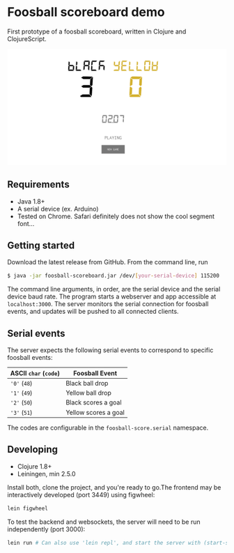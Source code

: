 # Foosball scoreboard demo

First prototype of a foosball scoreboard, written in Clojure and ClojureScript.

![Scoreboard demo](./docs/img/scoreboard-demo.png)

## Requirements

- Java 1.8+
- A serial device (ex. Arduino)
- Tested on Chrome. Safari definitely does not show the cool segment font...

## Getting started

Download the latest release from GitHub. From the command line, run

```bash
$ java -jar foosball-scoreboard.jar /dev/[your-serial-device] 115200
```

The command line arguments, in order, are the serial device and the serial
device baud rate. The program starts a webserver and app accessible at
`localhost:3000`. The server monitors the serial connection for foosball events,
and updates will be pushed to all connected clients.

## Serial events

The server expects the following serial events to correspond to specific
foosball events:

| ASCII `char` (`code`) |    Foosball Event    |
| --------------------- | -------------------- |
|  `'0'` (`48`)         | Black ball drop      |
|  `'1'` (`49`)         | Yellow ball drop     |
|  `'2'` (`50`)         | Black scores a goal  |
|  `'3'` (`51`)         | Yellow scores a goal |

The codes are configurable in the `foosball-score.serial` namespace.

## Developing

- Clojure 1.8+
- Leiningen, min 2.5.0

Install both, clone the project, and you're ready to go.The frontend may be
interactively developed (port 3449) using figwheel:

```bash
lein figwheel
```

To test the backend and websockets, the server will need to be run
independently (port 3000):

```bash
lein run # Can also use 'lein repl', and start the server with (start-server)
```